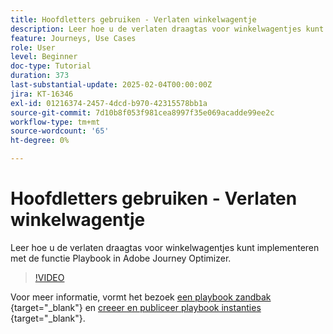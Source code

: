 ```yaml
---
title: Hoofdletters gebruiken - Verlaten winkelwagentje
description: Leer hoe u de verlaten draagtas voor winkelwagentjes kunt implementeren met de functie Playbook in Adobe Journey Optimizer (AJO).
feature: Journeys, Use Cases
role: User
level: Beginner
doc-type: Tutorial
duration: 373
last-substantial-update: 2025-02-04T00:00:00Z
jira: KT-16346
exl-id: 01216374-2457-4dcd-b970-42315578bb1a
source-git-commit: 7d10b8f053f981cea8997f35e069acadde99ee2c
workflow-type: tm+mt
source-wordcount: '65'
ht-degree: 0%

---
```


# Hoofdletters gebruiken - Verlaten winkelwagentje

Leer hoe u de verlaten draagtas voor winkelwagentjes kunt implementeren met de functie Playbook in Adobe Journey Optimizer.

>[!VIDEO](https://video.tv.adobe.com/v/3443964/?learn=on&enablevpops)

Voor meer informatie, vormt het bezoek [ een playbook zandbak ](https://experienceleague.adobe.com/nl/docs/platform-learn/tutorials/use-case-playbooks/configure-a-playbook-sandbox){target="_blank"} en [ creeer en publiceer playbook instanties ](https://experienceleague.adobe.com/nl/docs/platform-learn/tutorials/use-case-playbooks/create-and-publish-a-playbook-instance){target="_blank"}.
